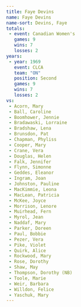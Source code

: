 ```yaml
---
title: Faye Devins
name: Faye Devins
name-sort: Devins, Faye
totals:
 - event: Canadian Women's
   games: 9
   wins: 7
   losses: 2
years:
 - year: 1969
   event: CLCA
   team: "ON"
   position: Second
   games: 9
   wins: 7
   losses: 2
vs:
 - Acorn, Mary
 - Ball, Caroline
 - Boomhower, Jennie
 - Bradawaski, Lorraine
 - Bradshaw, Lena
 - Brunsdon, Pat
 - Chapman, Phyliss
 - Cooper, Mary
 - Crane, Vera
 - Douglas, Helen
 - Falk, Jennifer
 - Flynn, Simonne
 - Geddes, Eleanor
 - Ingram, Joan
 - Johnston, Pauline
 - MacKimmie, Leona
 - MacLean, Patricia
 - McKee, Joyce
 - Morrison, Lenore
 - Muirhead, Fern
 - Myrol, Jean
 - Naddaf, Mary
 - Parker, Doreen
 - Paul, Bobbie
 - Pezer, Vera
 - Pike, Violet
 - Quirk, Alice
 - Rockwood, Mary
 - Rose, Dorothy
 - Shaw, May
 - Thompson, Dorothy (NB)
 - Toole, Marie
 - Weir, Barbara
 - Willdon, Felice
 - Yaschuk, Mary
---
```

